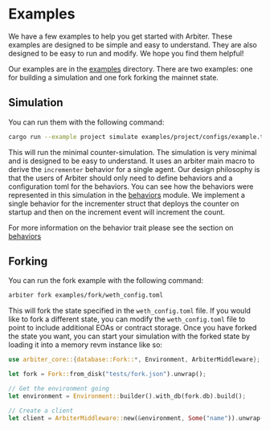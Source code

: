 # Examples

We have a few examples to help you get started with Arbiter. These examples are designed to be simple and easy to understand. They are also designed to be easy to run and modify. We hope you find them helpful!

Our examples are in the [examples](https://github.com/primitivefinance/arbiter/tree/main/examples) directory. There are two examples: one for building a simulation and one fork forking the mainnet state.

## Simulation

You can run them with the following command:

```bash
cargo run --example project simulate examples/project/configs/example.toml
```

This will run the minimal counter-simulation. The simulation is very minimal and is designed to be easy to understand. It uses an arbiter main macro to derive the `incrementer` behavior for a single agent. Our design philosophy is that the users of Arbiter should only need to define behaviors and a configuration toml for the behaviors. You can see how the behaviors were represented in this simulation in the [behaviors](https://github.com/primitivefinance/arbiter/tree/main/examples/project/behaviors) module. We implement a single behavior for the incrementer struct that deploys the counter on startup and then on the increment event will increment the count. 

For more information on the behavior trait please see the section on [behaviors](https://primitivefinance.github.io/arbiter/usage/arbiter_engine/behaviors.html)


## Forking

You can run the fork example with the following command:

```bash
arbiter fork examples/fork/weth_config.toml
```

This will fork the state specified in the `weth_config.toml` file. If you would like to fork a different state, you can modify the `weth_config.toml` file to point to include additional EOAs or contract storage. Once you have forked the state you want, you can start your simulation with the forked state by loading it into a memory revm instance like so:

```rust ignore
use arbiter_core::{database::Fork::*, Environment, ArbiterMiddleware};

let fork = Fork::from_disk("tests/fork.json").unwrap();

// Get the environment going
let environment = Environment::builder().with_db(fork.db).build();

// Create a client
let client = ArbiterMiddleware::new(&environment, Some("name")).unwrap();
```


